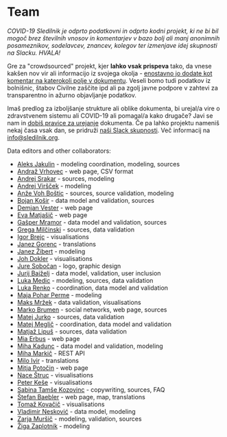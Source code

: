 # Team

*COVID-19 Sledilnik je odprto podatkovni in odprto kodni projekt, ki ne bi bil mogoč brez številnih vnosov in komentarjev v bazo bolj ali manj anonimnih posameznikov, sodelavcev, znancev, kolegov ter izmenjave idej skupnosti na Slacku. HVALA!*

Gre za "crowdsourced" projekt, kjer **lahko vsak prispeva** tako, da vnese kakšen nov vir ali informacijo iz svojega okolja - [enostavno jo dodate kot komentar na katerokoli polje v dokumentu](https://docs.google.com/spreadsheets/d/1N1qLMoWyi3WFGhIpPFzKsFmVE0IwNP3elb_c18t2DwY/edit#gid=0). Veseli bomo tudi podatkov iz bolnišnic, štabov Civilne zaščite ipd ali pa zgolj javne podpore v zahtevi za transparentno in ažurno objavljanje podatkov.

Imaš predlog za izboljšanje strukture ali oblike dokumenta, bi urejal/a vire o zdravstvenem sistemu ali COVID-19 ali pomagal/a kako drugače? Javi se nam in [dobiš pravice za urejanje](mailto:info@sledilnik.org) dokumenta.
Če pa lahko projektu nameniš nekaj časa vsak dan, se pridruži [naši Slack skupnosti](https://sledilnik.slack.com). Več informacij na info@sledilnik.org.

Data editors and other collaborators:

-   [Aleks Jakulin](https://twitter.com/aleksj) - modeling coordination, modeling, sources
-   [Andraž Vrhovec](https://github.com/overlordtm) - web page, CSV format
-   [Andrej Srakar](http://www.ier.si/) - sources, modeling
-   [Andrej Viršček](https://udomacenastatistika.wordpress.com/author/vandrej/) - modeling
-   [Anže Voh Boštic](https://podcrto.si/author/anze/) - sources, source validation, modeling
-   [Bojan Košir](https://twitter.com/BojanKosir) - data model and validation, sources
-   [Demjan Vester](https://github.com/VesterDe) - web page
-   [Eva Matjašič](https://github.com/Blonduos/) - web page
-   [Gašper Mramor](https://www.linkedin.com/in/gaspermramor) - data model and validation, sources
-   [Grega Milčinski](https://www.linkedin.com/in/gregamilcinski/) - sources, data validation
-   [Igor Brejc](https://twitter.com/breki74) - visualisations
-   [Janez Gorenc](https://si.linkedin.com/in/janez-gorenc-03415868) - translations
-   [Janez Žibert](https://pacs.zf.uni-lj.si/janez-zibert/) - modeling
-   [Joh Dokler](https://github.com/joahim) - visualisations
-   [Jure Sobočan](https://www.linkedin.com/in/juresobocan) - logo, graphic design
-   [Jurij Bajželj](https://www.linkedin.com/in/bajzelj) - data model, validation, user inclusion
-   [Luka Medic](https://www.facebook.com/luka.medic.79) - modeling, sources, data validation
-   [Luka Renko](https://twitter.com/lukarenko) - coordination, data model and validation
-   [Maja Pohar Perme](http://ibmi.mf.uni-lj.si/sl/o-ibmi/osebje) - modeling
-   [Maks Mržek](https://www.linkedin.com/in/maks-mr%C5%BEek-98798066/) - data validation, visualisations
-   [Marko Brumen](https://twitter.com/multikultivator) - social networks, web page, sources
-   [Matej Jurko](https://www.linkedin.com/in/matejjurko/) - sources, data validation
-   [Matej Meglič](https://www.linkedin.com/in/matejmeglic/) - coordination, data model and validation
-   [Matjaž Lipuš](https://twitter.com/MatjazL) - sources, data validation
-   [Mia Erbus](https://github.com/miaerbus) - web page
-   [Miha Kadunc](https://twitter.com/miha_kadunc) - data model and validation, modeling
-   [Miha Markič](https://twitter.com/MihaMarkic) - REST API
-   [Milo Ivir](https://hosted.weblate.org/user/milotype/) - translations
-   [Mitja Potočin](https://github.com/mitjapotocin) - web page
-   [Nace Štruc](https://www.nace.si/) - visualisations
-   [Peter Keše](https://twitter.com/pkese/) - visualisations
-   [Sabina Tamše Kozovinc](https://www.linkedin.com/in/sabina-tamse-copywriter/) - copywriting, sources, FAQ
-   [Štefan Baebler](https://www.linkedin.com/in/stefanbaebler/) - web page, map, translations
-   [Tomaž Kovačič](https://www.linkedin.com/in/tomazkovacic) - visualisations
-   [Vladimir Nesković](https://www.linkedin.com/in/k35m4/) - data model, modeling
-   [Zarja Muršič](https://twitter.com/piskotk) - modeling, validation, sources
-   [Žiga Zaplotnik](https://twitter.com/ZaplotnikZiga) - modeling
